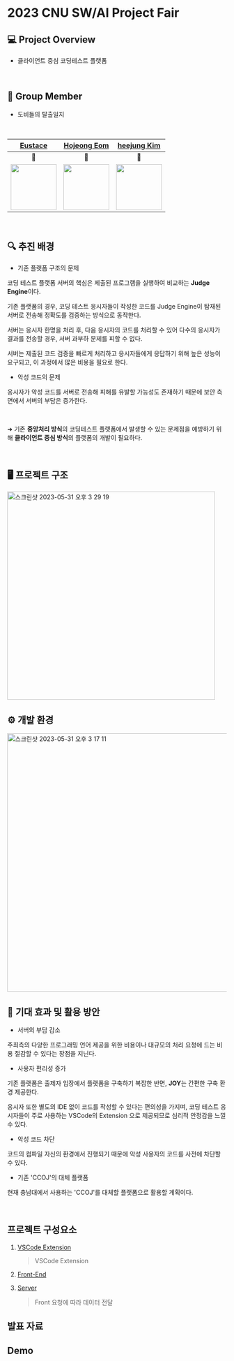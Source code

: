 # 2023 CNU SW/AI Project Fair

## 💻 Project Overview
- 클라이언트 중심 코딩테스트 플랫폼

</br>

## 👥 Group Member

- 도비들의 탈출일지

</br>

<div align="center">
  
|[Eustace](https://github.com/dlwnsrb0829)|[Hojeong Eom](https://github.com/DobiIsFree)|[heejung Kim](https://github.com/hj-k66)
|:---:|:---:|:---:|
|🐻|🦊|🐰|
|<img src="https://avatars.githubusercontent.com/u/39390618?v=4" width="105">|<img src="https://avatars.githubusercontent.com/u/52994616?v=4" width="105">|<img src="https://avatars.githubusercontent.com/u/68041758?v=4" width="105">|

</div>

</br>

## 🔍 추진 배경

- 기존 플랫폼 구조의 문제

코딩 테스트 플랫폼 서버의 핵심은 제출된 프로그램을 실행하여 비교하는 **Judge Engine**이다.

기존 플랫폼의 경우, 코딩 테스트 응시자들이 작성한 코드를 Judge Engine이 탐재된 서버로 전송해 정확도를 검증하는 방식으로 동작한다. 

서버는 응시자 한명을 처리 후, 다음 응시자의 코드를 처리할 수 있어 다수의 응시자가 결과를 전송할 경우, 서버 과부하 문제를 피할 수 없다. 

서버는 제출된 코드 검증을 빠르게 처리하고 응시자들에게 응답하기 위해 높은 성능이 요구되고, 이 과정에서 많은 비용을 필요로 한다.

- 악성 코드의 문제

응시자가 악성 코드를 서버로 전송해 피해를 유발할 가능성도 존재하기 때문에 보안 측면에서 서버의 부담은 증가한다.

</br>

➜ 기존 **중앙처리 방식**의 코딩테스트 플랫폼에서 발생할 수 있는 문제점을 예방하기 위해 **클라이언트 중심 방식**의 플랫폼의 개발이 필요하다.

</br>


## 🖥️ 프로젝트 구조

<img width="477" alt="스크린샷 2023-05-31 오후 3 29 19" src="https://github.com/DobiIsFree/Dobby-Socks/assets/52994616/78b7a1b3-a73e-4a4c-8173-c91b9fc6f476">


</br>

## ⚙️ 개발 환경

<img width="592" alt="스크린샷 2023-05-31 오후 3 17 11" src="https://github.com/DobiIsFree/Dobby-Socks/assets/52994616/56106fa7-07a8-433b-bad0-fb980edaba29">

</br>

## 🔮 기대 효과 및 활용 방안

- 서버의 부담 감소

주최측의 다양한 프로그래밍 언어 제공을 위한 비용이나 대규모의 처리 요청에 드는 비용 절감할 수 있다는 장점을 지닌다.

- 사용자 편리성 증가

기존 플랫폼은 출제자 입장에서 플랫폼을 구축하기 복잡한 반면, **JOY**는 간편한 구축 환경 제공한다.

응시자 또한 별도의 IDE 없이 코드를 작성할 수 있다는 편의성을 가지며, 코딩 테스트 응시자들이 주로 사용하는 VSCode의 Extension 으로 제공되므로 심리적 안정감을 느낄 수 있다.

- 악성 코드 차단

코드의 컴파일 자신의 환경에서 진행되기 때문에 악성 사용자의 코드를 사전에 차단할 수 있다.

- 기존 'CCOJ'의 대체 플랫폼

현재 충남대에서 사용하는 'CCOJ'를 대체할 플랫폼으로 활용할 계획이다.

</br>

## 프로젝트 구성요소

1. [VSCode Extension](https://github.com/Dobbies-Escape-Diary/JOY_Extension)
    > VSCode Extension
3. [Front-End](https://github.com/)
    > 
4. [Server](https://github.com/Dobbies-Escape-Diary/JOY-BE)
    > Front 요청에 따라 데이터 전달


## 발표 자료


## Demo
